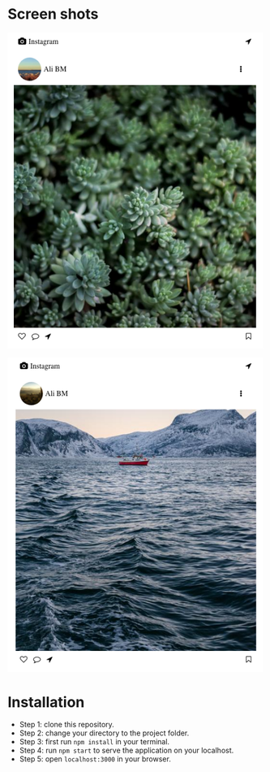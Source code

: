 # Screen shots

![demo 1](./demo/demo-1.png)

![demo 1](./demo/demo-2.png)

# Installation

- Step 1: clone this repository.
- Step 2: change your directory to the project folder.
- Step 3: first run `npm install` in your terminal.
- Step 4: run `npm start` to serve the application on your localhost.
- Step 5: open `localhost:3000` in your browser.
